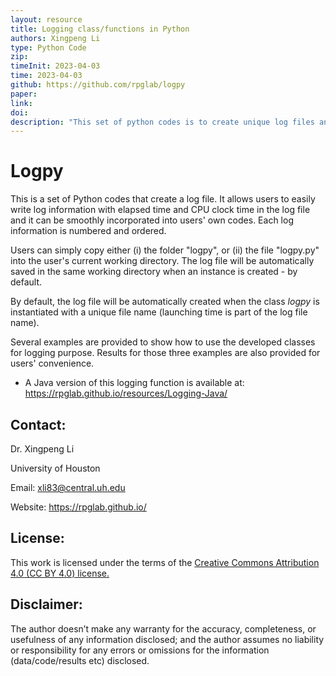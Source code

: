 ```yaml
---
layout: resource
title: Logging class/functions in Python
authors: Xingpeng Li
type: Python Code
zip: 
timeInit: 2023-04-03
time: 2023-04-03
github: https://github.com/rpglab/logpy
paper: 
link: 
doi: 
description: "This set of python codes is to create unique log files and record each piece of log information that is numbered and ordered by elapsed time and CPU time. They can be easily integrated into users' existing codes; sample codes are provided."
---
```



# Logpy
This is a set of Python codes that create a log file. It allows users to easily write log information with elapsed time and CPU clock time in the log file and it can be smoothly incorporated into users' own codes. Each log information is numbered and ordered. 
	
Users can simply copy either (i) the folder "logpy", or (ii) the file "logpy.py" into the user's current working directory. The log file will be automatically saved in the same working directory when an instance is created - by default.

By default, the log file will be automatically created when the class *logpy* is instantiated with a unique file name (launching time is part of the log file name).

Several examples are provided to show how to use the developed classes for logging purpose. Results for those three examples are also provided for users' convenience.

* A Java version of this logging function is available at: <a class="off" href="/resources/Logging-Java/"  target="_blank">https://rpglab.github.io/resources/Logging-Java/</a>


## Contact:
Dr. Xingpeng Li

University of Houston

Email: xli83@central.uh.edu

Website: <a class="off" href="/"  target="_blank">https://rpglab.github.io/</a>


## License:
This work is licensed under the terms of the <a class="off" href="https://creativecommons.org/licenses/by/4.0/"  target="_blank">Creative Commons Attribution 4.0 (CC BY 4.0) license.</a>


## Disclaimer:
The author doesn’t make any warranty for the accuracy, completeness, or usefulness of any information disclosed; and the author assumes no liability or responsibility for any errors or omissions for the information (data/code/results etc) disclosed.
